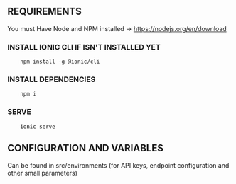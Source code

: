 ## REQUIREMENTS
You must Have Node and NPM installed -> https://nodejs.org/en/download
### INSTALL IONIC CLI IF ISN'T INSTALLED YET

```
    npm install -g @ionic/cli
```

### INSTALL DEPENDENCIES

```
    npm i
```

### SERVE

```
    ionic serve
```


## CONFIGURATION AND VARIABLES
Can be found in src/environments (for API keys, endpoint configuration and other small parameters)
